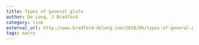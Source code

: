 ```yaml
---
title: Types of general gluts
author: De Long, J Bradford
category: link
external_url: http://www.bradford-delong.com/2010/06/types-of-general-gluts-fisher-wicksell-bagehot.html
tags: macro
---
```

